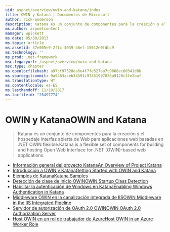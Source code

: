```yaml
---
uid: aspnet/overview/owin-and-katana/index
title: OWIN y Katana | Documentos de Microsoft
author: rick-anderson
description: Katana es un conjunto de componentes para la creación y el hospedaje interfaz abierta de Web para aplicaciones web basadas en .NET OWIN flexible.
ms.author: aspnetcontent
manager: wpickett
ms.date: 05/30/2013
ms.topic: article
ms.assetid: 37e005e9-2f1c-4039-b6ef-15612e0fdbc9
ms.technology: ''
ms.prod: .net-framework
msc.legacyurl: /aspnet/overview/owin-and-katana
msc.type: chapter
ms.openlocfilehash: a97cf97328ea6e4f7fe527ea7c9068ec60341d0b
ms.sourcegitcommit: 9a9483aceb34591c97451997036a9120c3fe2baf
ms.translationtype: HT
ms.contentlocale: es-ES
ms.lasthandoff: 11/10/2017
ms.locfileid: "26497774"
---
```

<a name="owin-and-katana"></a><span data-ttu-id="f2864-103">OWIN y Katana</span><span class="sxs-lookup"><span data-stu-id="f2864-103">OWIN and Katana</span></span>
====================
> <span data-ttu-id="f2864-104">Katana es un conjunto de componentes para la creación y el hospedaje interfaz abierta de Web para aplicaciones web basadas en .NET OWIN flexible.</span><span class="sxs-lookup"><span data-stu-id="f2864-104">Katana is a flexible set of components for building and hosting Open Web Interface for .NET (OWIN)-based web applications.</span></span>


- [<span data-ttu-id="f2864-105">Información general del proyecto Katana</span><span class="sxs-lookup"><span data-stu-id="f2864-105">An Overview of Project Katana</span></span>](an-overview-of-project-katana.md)
- [<span data-ttu-id="f2864-106">Introducción a OWIN y Katana</span><span class="sxs-lookup"><span data-stu-id="f2864-106">Getting Started with OWIN and Katana</span></span>](getting-started-with-owin-and-katana.md)
- [<span data-ttu-id="f2864-107">Ejemplos de Katana</span><span class="sxs-lookup"><span data-stu-id="f2864-107">Katana Samples</span></span>](katana-samples.md)
- [<span data-ttu-id="f2864-108">Detección de clase de inicio OWIN</span><span class="sxs-lookup"><span data-stu-id="f2864-108">OWIN Startup Class Detection</span></span>](owin-startup-class-detection.md)
- [<span data-ttu-id="f2864-109">Habilitar la autenticación de Windows en Katana</span><span class="sxs-lookup"><span data-stu-id="f2864-109">Enabling Windows Authentication in Katana</span></span>](enabling-windows-authentication-in-katana.md)
- [<span data-ttu-id="f2864-110">Middleware OWIN en la canalización integrada de IIS</span><span class="sxs-lookup"><span data-stu-id="f2864-110">OWIN Middleware in the IIS Integrated Pipeline</span></span>](owin-middleware-in-the-iis-integrated-pipeline.md)
- [<span data-ttu-id="f2864-111">Servidor de autorización de OAuth 2.0 OWIN</span><span class="sxs-lookup"><span data-stu-id="f2864-111">OWIN OAuth 2.0 Authorization Server</span></span>](owin-oauth-20-authorization-server.md)
- [<span data-ttu-id="f2864-112">Host OWIN en un rol de trabajador de Azure</span><span class="sxs-lookup"><span data-stu-id="f2864-112">Host OWIN in an Azure Worker Role</span></span>](host-owin-in-an-azure-worker-role.md)
